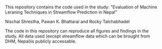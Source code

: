 This repository contains the code used in the study:
"Evaluation of Machine Leraning Techniques in Streamflow Prediction in Nepal"

Nischal Shrestha, Pawan K. Bhattarai and Rocky Talchabhadel 

The code in this repository can reproduce all figures and findings in the study. All data used (except streamflow data which can be brought from DHM, Nepal)is publicly accessable.
